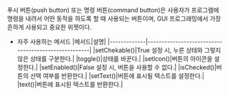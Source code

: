 푸시 버튼(push button) 또는  명령 버튼(command button)은 사용자가 프로그램에 명령을 내려서 어떤 동작을 하도록 할 때 사용되는 버튼이며, GUI 프로그래밍에서 가장 흔하게 사용되고 중요한 위젯이다.

* 자주 사용하는 메서드
|메서드|설명|
|-------------|-----------------------------------------------------|
|setChekable()|True 설정 시, 누른 상태와 그렇지 않은 상태를 구분한다.|
|toggle()|상태를 바꾼다.|
|setIcon()|버튼의 아이콘을 설정한다.|
|setEnabled()|False 설정 시, 버튼을 사용할 수 없다.|
|isChecked()|버튼의 선택 여부를 반환한다.|
|setText()|버튼에 표시될 텍스트를 설정한다.|
|text()|버튼에 표시된 텍스트를 반환한다.|
